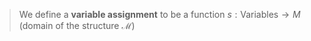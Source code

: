 > We define a **variable assignment** to be a function $s:\text{Variables}\rightarrow M$ (domain of the structure $\mathcal M$)